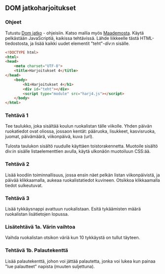 ## DOM jatkoharjoitukset

### Ohjeet

Tutustu [Dom jatko](./dom_jatko.html) - ohjeisiin. Katso mallia myös [Maademosta](./eventit.html). Käytä pelkästään JavaScriptiä, kaikissa tehtävissä. Lähde liikkeelle tästä HTML-tiedostosta, ja lisää kaikki uudet elementit "teht"-*div*:n sisälle.

```html
<!DOCTYPE html>
<html>
<head>
    <meta charset="UTF-8">
    <title>Harjoitukset 4</title>
</head>
    <body>
        <h1>Harjoitukset 4</h1>
        <div id="teht"></div>
        <script type="module" src="harj4.js"></script>
    </body>
</html>
```

### Tehtävä 1

Tee taulukko, joka sisältää koulun ruokalistan tälle viikolle. Yhden päivän ruokatiedot ovat oliossa, jossaon kentät: pääruoka, lisukkeet, kasvisruoka, juomat, päivämäärä, viikonpäivä, kuva (url).

Tulosta taulukon sisältö ruudulle käyttäen toistorakennetta. Muotoile sisältö div:in sisälle listaelementtien avulla, käytä ulkonäön muotoiluun CSS:ää.

### Tehtävä 2

Lisää koodiin toiminnallisuus, jossa ensin näet pelkän listan viikonpäivistä, ja päivää klikkaamalla, aukeaa ruokalistatiedot kuvineen. Otsikkoa klikkaamalla tiedot sulkeutuvat.

### Tehtävä 3

Lisää tykkäysnappi avattuun ruokalistaan. Esitä tykäämisten määrä ruokalistan lisätietojen lopussa.

### Lisätehtävä 1a. Värin vaihtoa

Vaihda ruokalistan otsikon väriä kun 10 tykkäystä on tullut täyteen.

### Tehtävä 1b. Palautekenttä

Lisää palautekenttä, johon voi jättää palautetta, jonka voi lukea kun painaa "lue palautteet" napista (muuten suljettuna).
